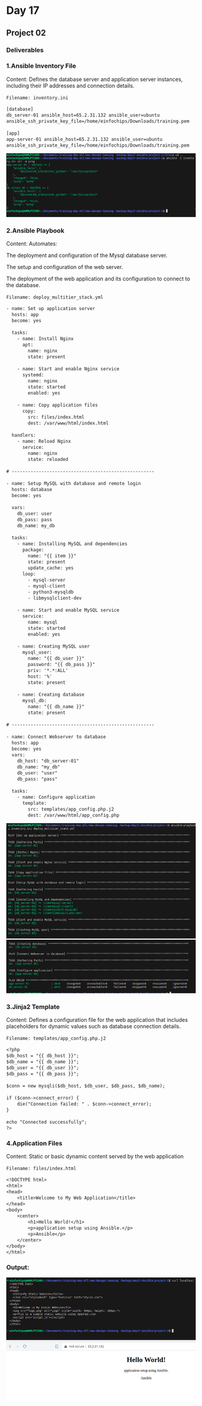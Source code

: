 # Day 17

## Project 02

### Deliverables

### 1.Ansible Inventory File

Content: Defines the database server and application server instances, including their IP addresses and connection details.

`Filename: inventory.ini`

```
[database]
db_server-01 ansible_host=65.2.31.132 ansible_user=ubuntu ansible_ssh_private_key_file=/home/einfochips/Downloads/training.pem

[app]
app-server-01 ansible_host=65.2.31.132 ansible_user=ubuntu ansible_ssh_private_key_file=/home/einfochips/Downloads/training.pem
```
![](images/1.png)

### 2.Ansible Playbook

Content: Automates:

The deployment and configuration of the Mysql database server.

The setup and configuration of the web server.

The deployment of the web application and its configuration to connect to the database.

`Filename: deploy_multitier_stack.yml`

```
- name: Set up application server
  hosts: app
  become: yes

  tasks:
    - name: Install Nginx
      apt:
        name: nginx
        state: present

    - name: Start and enable Nginx service
      systemd:
        name: nginx
        state: started
        enabled: yes

    - name: Copy application files
      copy:
        src: files/index.html
        dest: /var/www/html/index.html

  handlers:
    - name: Reload Nginx
      service:
        name: nginx
        state: reloaded

# -----------------------------------------------------

- name: Setup MySQL with database and remote login
  hosts: database
  become: yes

  vars: 
    db_user: user
    db_pass: pass
    db_name: my_db
  
  tasks:
    - name: Installing MySQL and dependencies
      package:
        name: "{{ item }}"
        state: present
        update_cache: yes
      loop:
        - mysql-server
        - mysql-client 
        - python3-mysqldb
        - libmysqlclient-dev

    - name: Start and enable MySQL service
      service:
        name: mysql
        state: started
        enabled: yes

    - name: Creating MySQL user
      mysql_user:
        name: "{{ db_user }}"
        password: "{{ db_pass }}"
        priv: '*.*:ALL'
        host: '%'
        state: present

    - name: Creating database
      mysql_db:
        name: "{{ db_name }}"
        state: present

# -----------------------------------------------------

- name: Connect Webserver to database
  hosts: app
  become: yes
  vars:
    db_host: "db_server-01"  
    db_name: "my_db"
    db_user: "user"
    db_pass: "pass"

  tasks:
    - name: Configure application
      template:
        src: templates/app_config.php.j2
        dest: /var/www/html/app_config.php
```

![](images/2.png)
![](images/3.png)

### 3.Jinja2 Template

Content: Defines a configuration file for the web application that includes placeholders for dynamic values such as database connection details.

`Filename: templates/app_config.php.j2`

```
<?php
$db_host = "{{ db_host }}";
$db_name = "{{ db_name }}";
$db_user = "{{ db_user }}";
$db_pass = "{{ db_pass }}";

$conn = new mysqli($db_host, $db_user, $db_pass, $db_name);

if ($conn->connect_error) {
    die("Connection failed: " . $conn->connect_error);
}

echo "Connected successfully";
?>
```

### 4.Application Files

Content: Static or basic dynamic content served by the web application

`Filename: files/index.html`

```
<!DOCTYPE html>
<html>
<head>
    <title>Welcome to My Web Application</title>
</head>
<body>
    <center>
        <h1>Hello World!</h1>
        <p>application setup using Ansible.</p>
        <p>Ansible</p>
    </center>
</body>
</html>
```

### Output:
![](images/4.png)
![](images/5.png)

